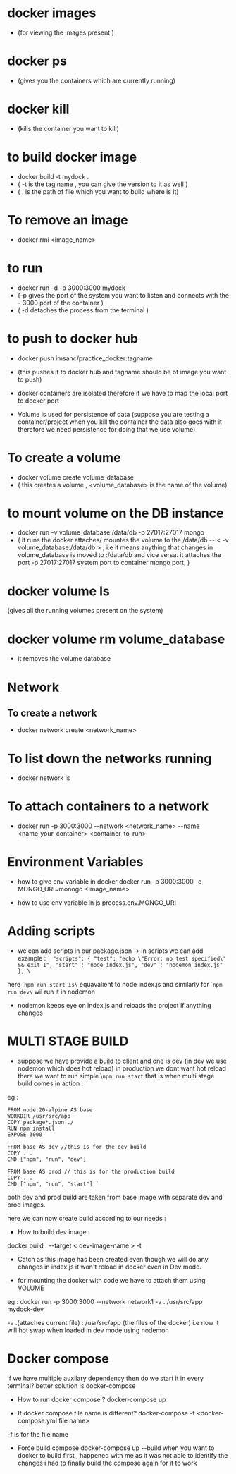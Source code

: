  # docker images 
  - (for viewing the images present )

 # docker ps 
  - (gives you the containers which are currently running)
 
# docker kill <container-id>
 - (kills the container you want to kill)

# to build docker image
 - docker build -t mydock .
 - ( -t is the tag name , you can give the version to it as well )
 - ( . is the path of file which you want to build where is it)

# To remove an image 
 - docker rmi <image_name>


#  to run
  - docker run -d -p 3000:3000 mydock 
 -  (-p gives the port of the system you want to listen and connects with the - 3000 port of the container )
 - ( -d detaches the process from the terminal )

# to push to docker hub
 - docker push imsanc/practice_docker:tagname
- (this pushes it to docker hub and tagname should be of image you want to push)

- docker containers are isolated therefore if we have to map the local port to docker port

- Volume is used for persistence of data (suppose you are testing a container/project when you kill the container the data also goes with it therefore we need persistence for doing that we use volume)

# To create a volume
 - docker volume create volume_database
 - ( this creates a volume , <volume_database> is the name of the volume)

# to mount volume on the DB instance
 - docker run -v volume_database:/data/db -p 27017:27017 mongo
 - ( it runs the docker attaches/ mountes the volume to the /data/db -- < -v volume_database:/data/db > , i.e it means anything that changes in volume_database is moved to :/data/db and vice versa.
 it attaches the port -p 27017:27017 system port to container mongo port, )

# docker volume ls
 (gives all the running volumes present on the system)


# docker volume rm volume_database
 - it removes the volume database    

# Network

## To create a network 
- docker network create <network_name>

# To list down the networks running
- docker network ls

# To attach containers to a network 
- docker run -p 3000:3000 --network <network_name> --name <name_your_container> <container_to_run>

# Environment Variables
 - how to give env variable in docker
 docker run -p 3000:3000 -e MONGO_URI=monogo <Image_name>

  - how to use env variable in js
  process.env.MONGO_URI

# Adding scripts 
 - we can add scripts in our package.json -> in scripts we can add example :
 \`` "scripts": {
    "test": "echo \"Error: no test specified\" && exit 1",
    "start" : "node index.js",
    "dev" : "nodemon index.js"
  }, \` 

  here \``npm run start is\` equavalient to node index.js and similarly for \``npm run dev\` wil run it in nodemon

- nodemon keeps eye on index.js and reloads the project if anything changes

# MULTI STAGE BUILD

 - suppose we have provide a build to client and one is dev (in dev we use nodemon which does hot reload)
  in production we dont want hot reload there we want to run simple \\`npm run start`  that is when multi stage build comes in action : 

  eg : 
  
    FROM node:20-alpine AS base
    WORKDIR /usr/src/app
    COPY package*.json ./
    RUN npm install
    EXPOSE 3000

    FROM base AS dev //this is for the dev build
    COPY . .
    CMD ["npm", "run", "dev"]

    FROM base AS prod // this is for the production build 
    COPY . .
    CMD ["npm", "run", "start"] `
    
both dev and prod build are taken from base image with separate dev and prod images.

here we can now create build according to our needs :

 - How to build dev image :
 
docker build . --target < dev-image-name > -t <image-name>  

- Catch 
as this image has been created even though we will do any changes in index.js it won't reload in docker even in Dev mode.

- for mounting the docker with code we have to attach them using VOLUME

eg : docker run -p 3000:3000  --network network1 -v .:/usr/src/app mydock-dev

-v .(attaches current file) : /usr/src/app (the files of the docker) i.e now it will hot swap when loaded in dev mode using nodemon


# Docker compose

if we have multiple auxilary dependency then do we start it in every terminal?
better solution is docker-compose

- How to run docker compose ?
docker-compose up

- If docker compose file name is different?
docker-compose -f <docker-compose.yml file name>

-f is for the file name 

- Force build compose 
docker-compose up --build
when you want to docker to build first , happened with me as it was not able to identify the changes i had to finally build the compose again for it to work